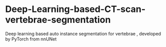 # Deep-Learning-based-CT-scan-vertebrae-segmentation
Deep learning based auto instance segmentation for vertebrae , developed by PyTorch from nnUNet
